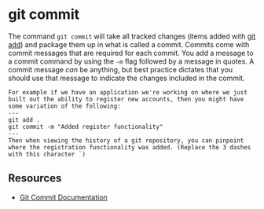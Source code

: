# git commit
The command `git commit` will take all tracked changes (items added with [git add](./Add.md)) and package them up in what is called a commit.
Commits come with commit messages that are required for each commit. You add a message to a commit command by using the `-m` flag followed by a message in quotes.
A commit message _can_ be anything, but best practice dictates that you should use that message to indicate the changes included in the commit.
```
For example if we have an application we're working on where we just built out the ability to register new accounts, then you might have some variation of the following:
---
git add .
git commit -m "Added register functionality"
---
Then when viewing the history of a git repository, you can pinpoint where the registration functionality was added. (Replace the 3 dashes with this character `)
```
## Resources
- [Git Commit Documentation](https://git-scm.com/docs/git-commit)